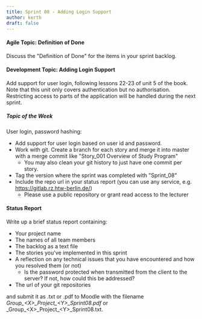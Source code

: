 ```yaml
---
title: Sprint 08 - Adding Login Support
author: kerth
draft: false
---
```


#### Agile Topic: Definition of Done

Discuss the "Definition of Done" for the items in your sprint backlog.

#### Development Topic: Adding Login Support

Add support for user login, following lessons 22-23 of unit 5 of the book. Note that this unit only covers authentication
but no authorisation. Restricting access to parts of the application will be handled during the next sprint.

##### Topic of the Week

User login, password hashing:

- Add support for user login based on user id and password.
- Work with git. Create a branch for each story and merge it into master with a merge commit like "Story_001 Overview of Study Program"
  - You may also clean your git history to just have one commit per story.
- Tag the version where the sprint was completed with "Sprint_08"
- Include the repo url in your status report (you can use any service, e.g. https://gitlab.rz.htw-berlin.de/)
  - Please use a public repository or grant read access to the lecturer

#### Status Report

Write up a brief status report containing:

- Your project name
- The names of all team members
- The backlog as a text file
- The stories you've implemented in this sprint
- A reflection on any technical issues that you have encountered and how you resolved them (or not)
  - Is the password protected when transmitted from the client to the server? If not, how could this be addressed?
- The url of your git repositories

and submit it as .txt or .pdf to Moodle with the filename _Group\_\<X\>\_Project\_\<Y\>\_Sprint08.pdf_ or
_Group\_\<X\>\_Project\_\<Y\>\_Sprint08.txt.
